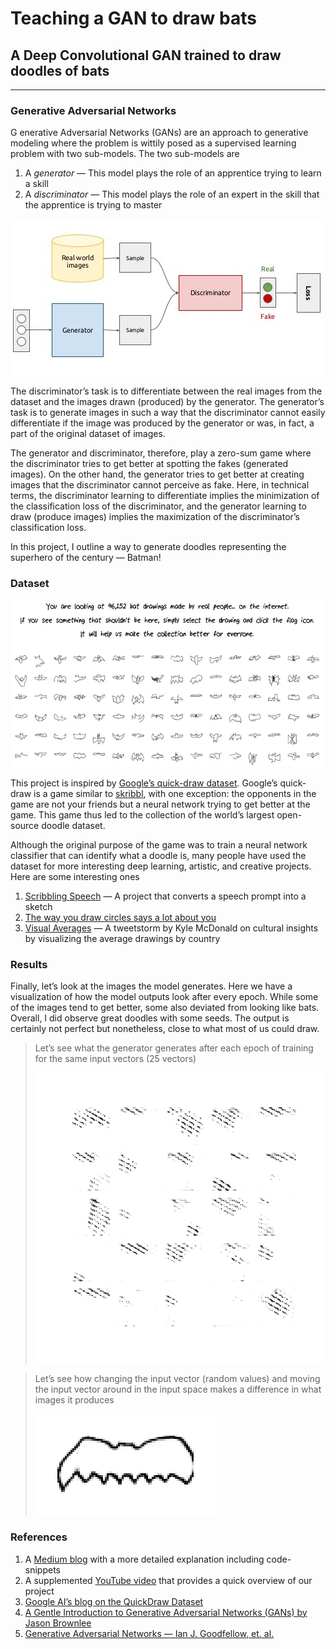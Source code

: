# Teaching a GAN to draw bats

## A Deep Convolutional GAN trained to draw doodles of bats

<hr>

### Generative Adversarial Networks
G
enerative Adversarial Networks (GANs) are an approach to generative modeling where the problem is wittily posed as a supervised learning problem with two sub-models. The two sub-models are

1. A *generator* — This model plays the role of an apprentice trying to learn a skill
2. A *discriminator* — This model plays the role of an expert in the skill that the apprentice is trying to master

![GANs Explanatory Block Diagram](./assets/0_jBiS9Ob32MwLuQ60.png)

The discriminator’s task is to differentiate between the real images from the dataset and the images drawn (produced) by the generator. The generator’s task is to generate images in such a way that the discriminator cannot easily differentiate if the image was produced by the generator or was, in fact, a part of the original dataset of images.

The generator and discriminator, therefore, play a zero-sum game where the discriminator tries to get better at spotting the fakes (generated images). On the other hand, the generator tries to get better at creating images that the discriminator cannot perceive as fake. Here, in technical terms, the discriminator learning to differentiate implies the minimization of the classification loss of the discriminator, and the generator learning to draw (produce images) implies the maximization of the discriminator’s classification loss. 

In this project, I outline a way to generate doodles representing the superhero of the century — Batman!

### Dataset

![Google’s quick-draw dataset for bats](./assets/1_ud039GNDXwGBi50YPPKf5A.webp)

This project is inspired by [Google’s quick-draw dataset](https://quickdraw.withgoogle.com/data). Google’s quick-draw is a game similar to [skribbl](https://skribbl.io/), with one exception: the opponents in the game are not your friends but a neural network trying to get better at the game. This game thus led to the collection of the world’s largest open-source doodle dataset.

Although the original purpose of the game was to train a neural network classifier that can identify what a doodle is, many people have used the dataset for more interesting deep learning, artistic, and creative projects. Here are some interesting ones

1. [Scribbling Speech](http://xinyue.de/scribbling-speech.html) — A project that converts a speech prompt into a sketch
2. [The way you draw circles says a lot about you](https://qz.com/994486/the-way-you-draw-circles-says-a-lot-about-you)
3. [Visual Averages](https://twitter.com/kcimc/status/902229612666658816) — A tweetstorm by Kyle McDonald on cultural insights by visualizing the average drawings by country

### Results

Finally, let’s look at the images the model generates. Here we have a visualization of how the model outputs look after every epoch. While some of the images tend to get better, some also deviated from looking like bats. Overall, I did observe great doodles with some seeds. The output is certainly not perfect but nonetheless, close to what most of us could draw.

> Let’s see what the generator generates after each epoch of training for the same input vectors (25 vectors)
> 
> ![Visualizing the output of the Generator as obtained over 30 epochs](./assets/epochwise_generation.gif)


> Let’s see how changing the input vector (random values) and moving the input vector around in the input space makes a difference in what images it produces
> 
> ![Observing how the output changes as the input vector moves around in its space](./assets/output_transformed.gif)

### References

1. A [Medium blog](https://medium.com/@chyavan.m.c/teaching-a-gan-to-draw-bats-f97520ac3e86) with a more detailed explanation including code-snippets
2. A supplemented [YouTube video](https://youtu.be/3xMbBkhyIO4) that provides a quick overview of our project
3. [Google AI’s blog on the QuickDraw Dataset](https://ai.googleblog.com/2017/08/exploring-and-visualizing-open-global.html)
4. [A Gentle Introduction to Generative Adversarial Networks (GANs)
by Jason Brownlee](https://machinelearningmastery.com/what-are-generative-adversarial-networks-gans/)
5. [Generative Adversarial Networks — Ian J. Goodfellow, et. al.](https://arxiv.org/abs/1406.2661)